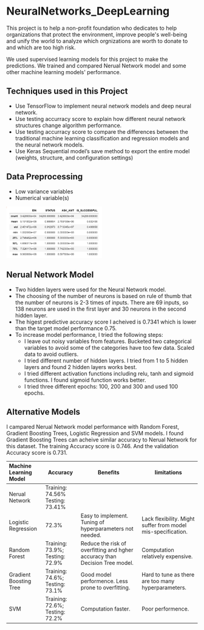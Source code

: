 # NeuralNetworks_DeepLearning

This project is to help a non-profit foundation who dedicates to help organizations that protect the environment, improve people's well-being and unify the world to analyze which orgnizations are worth to donate to and which are too high risk.

We used supervised learning models for this project to make the predictions. We trained and compared Nerual Network model and some other machine learning models' performance.

## Techniques used in this Project
 - Use TensorFlow to implement neural network models and deep neural network.
 - Use testing accurracy score to explain how different neural network structures change algorithm performance.
 - Use testing accurracy score to compare the differences between the traditional machine learning classification and regression models and the neural network models.
 - Use Keras Sequential model’s save method to export the entire model (weights, structure, and configuration settings) 
 
## Data Preprocessing

 - Low variance variables 
  - Numerical variable(s)
  
  <img src= https://github.com/karenmxm/NeuralNetworks_DeepLearning/blob/master/Images/Stats.png width=50% alt="Variable Statistics">

## Nerual Network Model 
  - Two hidden layers were used for the Neural Network model. 
  - The choosing of the number of neurons is based on rule of thumb that the number of neurons is 2-3 times of inputs. There are 69 inputs, so 138 neurons are used in the first layer and 30 neurons in the second hidden layer. 
  - The higest predictive accuracy score I acheived is 0.7341 which is lower than the target model performance 0.75. 
  - To increase model performance, I tried the following steps:
    - I leave out noisy variables from features. Bucketed two categorical variables to avoid some of the categories have too few data. Scaled data to avoid outliers.
    - I tried different number of hidden layers. I tried from 1 to 5 hidden layers and found 2 hidden layers works best.
    - I tried different activation functions including relu, tanh and sigmoid functions. I found sigmoid function works better.
    - I tried three different epochs: 100, 200 and 300 and used 100 epochs.

## Alternative Models
I campared Nerual Network model performance with Random Forest, Gradient Boosting Trees, Logistic Regression and SVM models. I found Gradient Boosting Trees can acheive similar accuracy to Nerual Network for this dataset. The training Accuracy score is 0.746. And the validation Accuracy score is 0.731.

| Machine Learning Model   | Accuracy | Benefits | limitations |
| :------------------------|----------|----------|-------------|
| Nerual Network           | Training: 74.56% Testing: 73.41%    | | |
| Logistic Regression      | 72.3%    | Easy to implement. Tuning of hyperparameters not needed.| Lack flexibility. Might suffer from model mis-specification.|
| Random Forest            | Training: 73.9%; Testing: 72.9%  | Reduce the risk of overfitting and hgher accuracy than Decision Tree model.| Computation relatively expensive.|
| Gradient Boosting Tree   | Training: 74.6%; Testing: 73.1%  | Good model performence. Less prone to overfitting.| Hard to tune as there are too many hyperparameters. |
| SVM                      | Training: 72.6%; Testing: 72.2%  | Computation faster. | Poor performence.|
